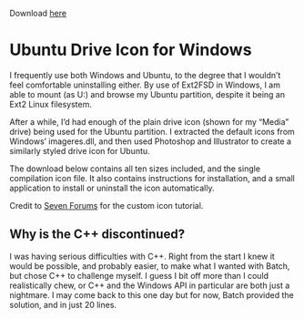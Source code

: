 Download [here](http://file.blieque.co.uk/git/windows-ubuntu-drive-icon/)

# Ubuntu Drive Icon for Windows

I frequently use both Windows and Ubuntu, to the degree that I wouldn’t feel comfortable uninstalling either. By use of Ext2FSD in Windows, I am able to mount (as U:\) and browse my Ubuntu partition, despite it being an Ext2 Linux filesystem.

After a while, I’d had enough of the plain drive icon (shown for my “Media” drive) being used for the Ubuntu partition. I extracted the default icons from Windows’ imageres.dll, and then used Photoshop and Illustrator to create a similarly styled drive icon for Ubuntu.

The download below contains all ten sizes included, and the single compilation icon file. It also contains instructions for installation, and a small application to install or uninstall the icon automatically.

Credit to [Seven Forums](http://www.sevenforums.com/tutorials/65828-drive-icon-change.html) for the custom icon tutorial.

## Why is the C++ discontinued?

I was having serious difficulties with C++. Right from the start I knew it would be possible, and probably easier, to make what I wanted with Batch, but chose C++ to challenge myself. I guess I bit off more than I could realistically chew, or C++ and the Windows API in particular are both just a nightmare. I may come back to this one day but for now, Batch provided the solution, and in just 20 lines.
